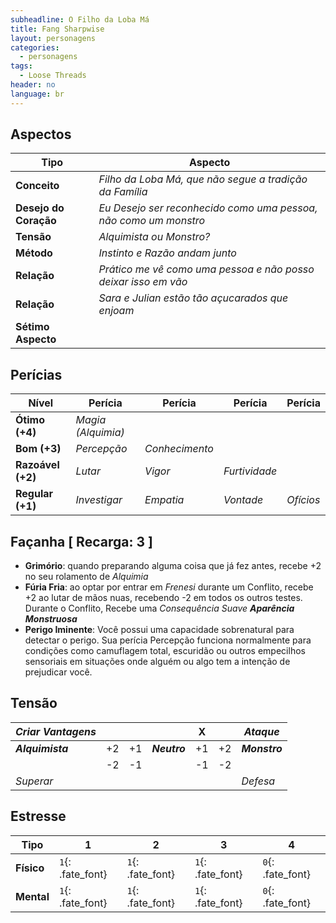 ```yaml
---
subheadline: O Filho da Loba Má
title: Fang Sharpwise
layout: personagens
categories:
  - personagens
tags:
  - Loose Threads
header: no
language: br
---
```


## Aspectos

| **Tipo**              | **Aspecto** |
|-----------------------|-------------|
| **Conceito**          | _Filho da Loba Má, que não segue a tradição da Família_            |
| **Desejo do Coração** | _Eu Desejo ser reconhecido como uma pessoa, não como um monstro_   |
| **Tensão**            | _Alquimista ou Monstro?_                                           |
| **Método**            | _Instinto e Razão andam junto_                                     |
| **Relação**           | _Prático me vê como uma pessoa e não posso deixar isso em vão_     |
| **Relação**           | _Sara e Julian estão tão açucarados que enjoam_  |
| **Sétimo Aspecto**    |              |

## Perícias

| **Nível**         | **Perícia** | **Perícia** | **Perícia** | **Perícia** |
|-------------------|-------------|-------------|-------------|-------------|
| **Ótimo (+4)**    |  _Magia (Alquimia)_ |             |             |             | 
| **Bom (+3)**      |  _Percepção_        |  _Conhecimento_ |             |             |
| **Razoável (+2)** |  _Lutar_           | _Vigor_            |  _Furtividade_            |             |
| **Regular (+1)**  | _Investigar_      | _Empatia_            | _Vontade_          |  _Ofícios_        |

## Façanha [ Recarga: 3 ]

+ __Grimório__: quando preparando alguma coisa que já fez antes, recebe +2 no seu rolamento de _Alquimia_
+ __Fúria Fria__: ao optar por entrar em _Frenesi_ durante um Conflito, recebe +2 ao lutar de mãos nuas, recebendo -2 em todos os outros testes. Durante o Conflito, Recebe uma _Consequência Suave_ ___Aparência Monstruosa___
+ __Perigo Iminente__: Você possui uma capacidade sobrenatural para detectar o perigo. Sua perícia Percepção funciona normalmente para condições como camuflagem total, escuridão ou outros empecilhos sensoriais em situações onde alguém ou algo tem a intenção de prejudicar você.

## Tensão

| _Criar Vantagens_ |    |    |              |  X  |    | _Ataque_      |
|-------------------|----|----|--------------|----|----|---------------|
| ***Alquimista***  | +2 | +1 | ***Neutro*** | +1 | +2 | ***Monstro*** |
|                   | -2 | -1 |              | -1 | -2 |               |
| _Superar_         |    |    |              |    |    | _Defesa_      |

## Estresse 

| **Tipo**   | **1** | **2** | **3** | **4** |
|------------|-------|-------|-------|-------|
| __Físico__ | `1`{: .fate_font} | `1`{: .fate_font} | `1`{: .fate_font} | `0`{: .fate_font} |
| __Mental__ | `1`{: .fate_font} | `1`{: .fate_font} | `1`{: .fate_font} | `0`{: .fate_font} |
